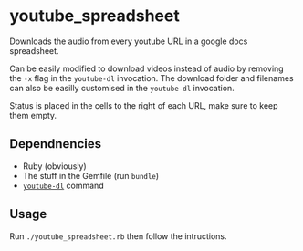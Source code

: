 youtube_spreadsheet
===================
Downloads the audio from every youtube URL in a google docs spreadsheet.

Can be easily modified to download videos instead of audio by removing the `-x` flag in the `youtube-dl` invocation.
The download folder and filenames can also be easilly customised in the `youtube-dl` invocation.

Status is placed in the cells to the right of each URL, make sure to keep them empty.

Dependnencies
-------------
- Ruby (obviously)
- The stuff in the Gemfile (run `bundle`)
- [`youtube-dl`](https://github.com/rg3/youtube-dl/) command

Usage
-----
Run `./youtube_spreadsheet.rb` then follow the intructions.
